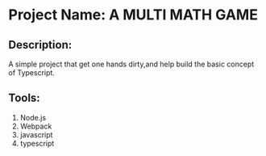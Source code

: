 # Project Name: A MULTI MATH GAME

## Description:
A simple project that get one hands dirty,and help build the basic concept
of Typescript.

## Tools:
1. Node.js
2. Webpack
3. javascript
4. typescript
